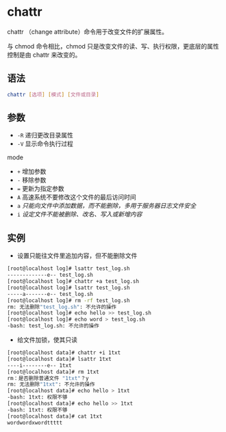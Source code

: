 # chattr

chattr （change attribute）命令用于改变文件的扩展属性。

与 chmod 命令相比，chmod 只是改变文件的读、写、执行权限，更底层的属性控制是由 chattr 来改变的。

## 语法

```bash
chattr [选项] [模式] [文件或目录]
```

## 参数

- `-R` 递归更改目录属性
- `-V` 显示命令执行过程

mode

- `+` 增加参数
- `-` 移除参数
- `=` 更新为指定参数
- `A` 高速系统不要修改这个文件的最后访问时间
- `a` *只能向文件中添加数据，而不能删除，多用于服务器日志文件安全*
- `i` *设定文件不能被删除、改名、写入或新增内容*

## 实例

- 设置只能往文件里追加内容，但不能删除文件

```bash
[root@localhost log]# lsattr test_log.sh
-------------e-- test_log.sh
[root@localhost log]# chattr +a test_log.sh
[root@localhost log]# lsattr test_log.sh
-----a-------e-- test_log.sh
[root@localhost log]# rm -rf test_log.sh
rm: 无法删除"test_log.sh": 不允许的操作
[root@localhost log]# echo hello >> test_log.sh
[root@localhost log]# echo word > test_log.sh
-bash: test_log.sh: 不允许的操作
```

- 给文件加锁，使其只读

```bash
[root@localhost data]# chattr +i 1txt
[root@localhost data]# lsattr 1txt
----i--------e-- 1txt
[root@localhost data]# rm 1txt
rm：是否删除普通文件 "1txt"？y
rm: 无法删除"1txt": 不允许的操作
[root@localhost data]# echo hello > 1txt
-bash: 1txt: 权限不够
[root@localhost data]# echo hello >> 1txt
-bash: 1txt: 权限不够
[root@localhost data]# cat 1txt
wordwordxwordttttt
```
